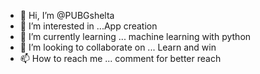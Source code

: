 - 👋 Hi, I’m @PUBGshelta
- 👀 I’m interested in ...App creation
- 🌱 I’m currently learning ... machine learning with python
- 💞️ I’m looking to collaborate on ... Learn and win
- 📫 How to reach me ... comment for better reach

<!---
PUBGshelta/PUBGshelta is a ✨ special ✨ repository because its `README.md` (this file) appears on your GitHub profile.
You can click the Preview link to take a look at your changes.
--->
